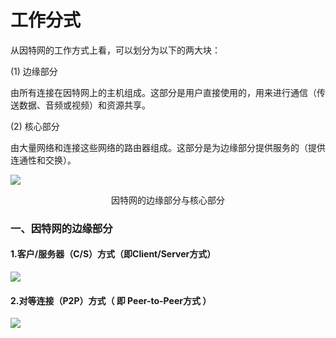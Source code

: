 # 工作分式

从因特网的工作方式上看，可以划分为以下的两大块：

(1) 边缘部分

  由所有连接在因特网上的主机组成。这部分是用户直接使用的，用来进行通信（传送数据、音频或视频）和资源共享。

(2) 核心部分

  由大量网络和连接这些网络的路由器组成。这部分是为边缘部分提供服务的（提供连通性和交换）。

![](https://raw.githubusercontent.com/ZanderZhao/images/master/img2019/20191104103441.png)

<center>因特网的边缘部分与核心部分</center>









### 一、因特网的边缘部分

#### 1.客户/服务器（C/S）方式（即Client/Server方式）



![](https://raw.githubusercontent.com/ZanderZhao/images/master/img2019/20191104103615.png)



#### 2.对等连接（P2P）方式（ 即 Peer-to-Peer方式 ）

![](https://raw.githubusercontent.com/ZanderZhao/images/master/img2019/20191104103657.png)































